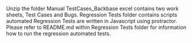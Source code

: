 Unzip the folder 
Manual TestCases_Backbase excel contains two work sheets, Test Cases and Bugs.
Regression Tests folder contains scripts automated
Regression Tests are written in Javascript using protractor.
Please refer to README.md within Regression Tests folder for information how to run the regression automated tests.
